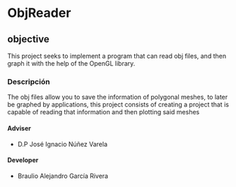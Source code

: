 # ObjReader
## objective
This project seeks to implement a program that can read obj files, and then graph it with the help of the OpenGL library.

### Descripción
The obj files allow you to save the information of polygonal meshes, to later be graphed by applications, this project consists of creating a project that is capable of reading that information and then plotting said meshes


#### Adviser
- D.P José Ignacio Núñez Varela

#### Developer
- Braulio Alejandro García Rivera
